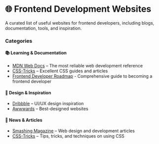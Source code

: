 # 🌐 Frontend Development Websites

A curated list of useful websites for frontend developers, including blogs, documentation, tools, and inspiration.

### Categories

#### **📚 Learning & Documentation**

- [MDN Web Docs](https://developer.mozilla.org/) – The most reliable web development reference
- [CSS-Tricks](https://css-tricks.com/) – Excellent CSS guides and articles
- [Frontend Developer Roadmap](https://roadmap.sh/frontend) - Comprehensive guide to becoming a frontend developer

#### **🎨 Design & Inspiration**

- [Dribbble](https://dribbble.com/) – UI/UX design inspiration
- [Awwwards](https://www.awwwards.com/) – Best-designed websites

#### **📰 News & Articles**

- [Smashing Magazine](https://www.smashingmagazine.com/) – Web design and development articles
- [CSS-Tricks](https://css-tricks.com/) – Tips, tricks, and techniques on using CSS
